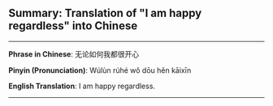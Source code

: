 ## Summary: Translation of "I am happy regardless" into Chinese

---

**Phrase in Chinese**: 
无论如何我都很开心

**Pinyin (Pronunciation)**: 
Wúlùn rúhé wǒ dōu hěn kāixīn

**English Translation**: 
I am happy regardless. 

---